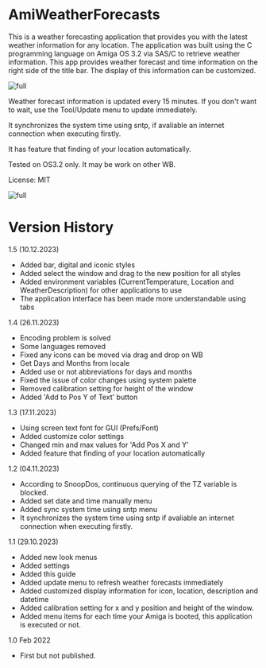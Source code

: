 # AmiWeatherForecasts
This is a weather forecasting application that provides you 
with the latest weather information for any location. 
The application was built using the C programming language 
on Amiga OS 3.2 via SAS/C to retrieve weather information. 
This app provides weather forecast and time information on the 
right side of the title bar. The display of this information 
can be customized.

![full](https://github.com/emartisoft/AmiWeatherForecasts/blob/main/screenshots/awf-pref.gif?raw=true)

Weather forecast information is updated every 15 minutes. 
If you don't want to wait, use the Tool/Update menu to update 
immediately.

It synchronizes the system time using sntp,
if avaliable an internet connection when executing firstly.

It has feature that finding of your location automatically.

Tested on OS3.2 only. It may be work on other WB.

License: MIT

![full](https://github.com/emartisoft/AmiWeatherForecasts/blob/main/screenshots/main2.png?raw=true)

Version History
===============
1.5 (10.12.2023)
- Added bar, digital and iconic styles
- Added select the window and drag to the new position for all styles
- Added environment variables (CurrentTemperature, Location and WeatherDescription) for other applications to use
- The application interface has been made more understandable using tabs
  
1.4 (26.11.2023)
- Encoding problem is solved
- Some languages removed
- Fixed any icons can be moved via drag and drop on WB
- Get Days and Months from locale
- Added use or not abbreviations for days and months
- Fixed the issue of color changes using system palette
- Removed calibration setting for height of the window
- Added 'Add to Pos Y of Text' button
  
1.3 (17.11.2023)
- Using screen text font for GUI (Prefs/Font)
- Added customize color settings
- Changed min and max values for 'Add Pos X and Y'
- Added feature that finding of your location automatically

1.2 (04.11.2023)
- According to SnoopDos, continuous querying of
the TZ variable is blocked.
- Added set date and time manually menu
- Added sync system time using sntp menu
- It synchronizes the system time using sntp if avaliable
an internet connection when executing firstly.

1.1 (29.10.2023)
- Added new look menus
- Added settings
- Added this guide
- Added update menu to refresh weather forecasts immediately 
- Added customized display information for icon, location, 
description and datetime
- Added calibration setting for x and y position and height 
of the window.
- Added menu items for each time your Amiga is booted, this 
application is executed or not. 

1.0 Feb 2022
- First but not published.


